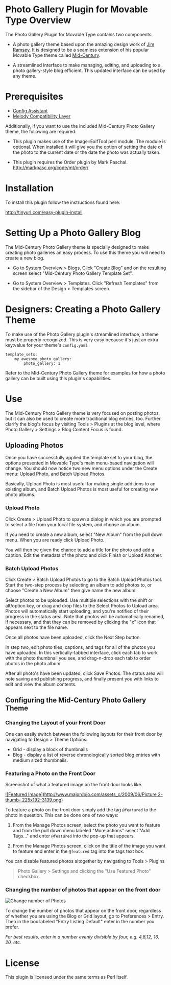 # Photo Gallery Plugin for Movable Type Overview

The Photo Gallery Plugin for Movable Type contains two components:

* A photo gallery theme based upon the amazing design work of [Jim
  Ramsey](http://www.jimramsey.net/). It is designed to be a seamless
  extension of his popular Movable Type theme called
  [Mid-Century](http://www.movabletype.org/2008/08/another_hallmark_design_for_movable_type.html).

* A streamlined interface to make managing, editing, and uploading to a photo
  gallery-style blog efficient. This updated interface can be used by any
  theme.


# Prerequisites

* [Config Assistant](https://github.com/openmelody/mt-plugin-configassistant)
* [Melody Compatibility Layer](https://github.com/endevver/mt-plugin-melody-compat)

Additionally, if you want to use the included Mid-Century Photo Gallery theme,
the following are required:

* This plugin makes use of the Image::ExifTool perl module. The module is 
  optional. When installed it will give you the option of setting the 
  date of the photo to the current date or the date the photo was actually 
  taken.

* This plugin requires the Order plugin by Mark Paschal.
  http://markpasc.org/code/mt/order/


# Installation

To install this plugin follow the instructions found here:

http://tinyurl.com/easy-plugin-install


# Setting Up a Photo Gallery Blog

The Mid-Century Photo Gallery theme is specially designed to make creating
photo galleries an easy process. To use this theme you will need to create a
new blog.

* Go to System Overview > Blogs. Click "Create Blog" and on the resulting
  screen select "Mid-Century Photo Gallery Template Set".

* Go to System Overview > Templates. Click "Refresh Templates" from the
  sidebar of the Design > Templates screen.

# Designers: Creating a Photo Gallery Theme

To make use of the Photo Gallery plugin's streamlined interface, a theme must
be properly recognized. This is very easy because it's just an extra key:value
for your theme's `config.yaml`

    template_sets:
        my_awesome_photo_gallery:
            photo_gallery: 1

Refer to the Mid-Century Photo Gallery theme for examples for how a photo
gallery can be built using this plugin's capabilities.

# Use

The Mid-Century Photo Gallery theme is very focused on posting photos, but it
can also be used to create more traditional blog entries, too. Further clarify
the blog's focus by visiting Tools > Plugins at the blog level, where Photo
Gallery > Settings > Blog Content Focus is found.

## Uploading Photos

Once you have successfully applied the template set to your blog, the options
presented in Movable Type's main menu-based navigation will change. You should
now notice two new menu options under the Create menu: Upload Photo, and Batch
Upload Photos.

Basically, Upload Photo is most useful for making single additions to an
existing album, and Batch Upload Photos is most useful for creating new photo
albums.

### Upload Photo

Click Create > Upload Photo to spawn a dialog in which you are prompted to
select a file from your local file system, and choose an album.

If you need to create a new album, select "New Album" from the pull down menu.
When you are ready click Upload Photo.

You will then be given the chance to add a title for the photo and add a
caption. Edit the metadata of the photo and click Finish or Upload Another.

### Batch Upload Photos

Click Create > Batch Upload Photos to go to the Batch Upload Photos tool.
Start the two-step process by selecting an album to add photos to, or choose
"Create a New Album" then give name the new album.

Select photos to be uploaded. Use multiple selections with the shift or
alt/option key, or drag and drop files to the Select Photos to Upload area.
Photos will automatically start uploading, and you're notified of their
progress in the status area. Note that photos will be automatically renamed,
if necessary, and that they can be removed by clicking the "x" icon that
appears next to the file name.

Once all photos have been uploaded, click the Next Step button.

In step two, edit photo tiles, captions, and tags for all of the photos you have uploaded. In this vertically-tabbed interface, click each tab to work with the photo thumbnail you see, and drag-n-drop each tab to order photos in the photo album.

After all photo's have been updated, click Save Photos. The status area will note saving and publishing progress, and finally present you with links to edit and view the album contents.


## Configuring the Mid-Century Photo Gallery Theme

### Changing the Layout of your Front Door

One can easily switch between the following layouts for their front door by
navigating to Design > Theme Options:

  * Grid - display a block of thumbnails
  * Blog - display a list of reverse chronologically sorted blog entries with medium sized thumbnails.

### Featuring a Photo on the Front Door

Screenshot of what a featured image on the front door looks like.

[![Featured Image](http://www.majordojo.com/assets_c/2009/06/Picture 2-thumb-
225x192-3139.png)](http://www.majordojo.com/2009/06/02/Picture%202.png)

To feature a photo on the front door simply add the tag `@featured` to the
photo in question. This can be done one of two ways:

1. From the Manage Photos screen, select the photo you want to feature and
   from the pull down menu labeled "More actions" select "Add Tags..." and
   enter `@featured` into the pop-up that appears.

2. From the Manage Photos screen, click on the title of the image you want to
   feature and enter in the `@featured` tag into the tags text box.

You can disable featured photos altogether by navigating to Tools > Plugins
> Photo Gallery > Settings and clicking the "Use Featured Photo" checkbox.

### Changing the number of photos that appear on the front door

![Change number of Photos](http://www.majordojo.com/2009/06/02/Picture%201.png)

To change the number of photos that appear on the front door, regardless of
whether you are using the Blog or Grid layout, go to Preferences > Entry. Then
in the box labeled "Entry Listing Default" enter in the number you prefer.

_For best results, enter in a number evenly divisible by four, e.g. 4,8,12,
16, 20, etc._


# License

This plugin is licensed under the same terms as Perl itself.
